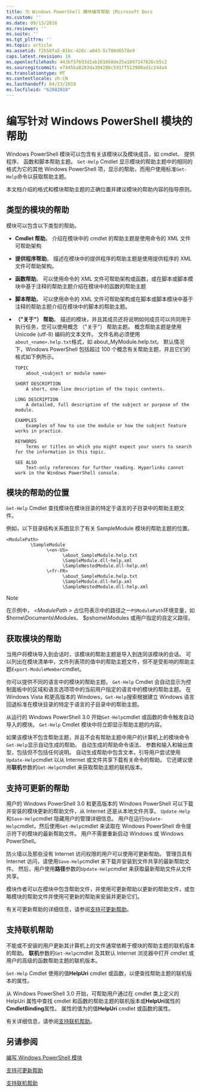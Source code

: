 ```yaml
---
title: 为 Windows PowerShell 模块编写帮助 |Microsoft Docs
ms.custom: ''
ms.date: 09/13/2016
ms.reviewer: ''
ms.suite: ''
ms.tgt_pltfrm: ''
ms.topic: article
ms.assetid: f2b58fa5-01bc-426c-a043-5c700d6578e9
caps.latest.revision: 16
ms.openlocfilehash: 443bf5f693d2ab161668de25a1097347826cb5c2
ms.sourcegitcommit: e7445ba8203da304286c591ff513900ad1c244a4
ms.translationtype: MT
ms.contentlocale: zh-CN
ms.lasthandoff: 04/23/2019
ms.locfileid: "62082018"
---
```

# <a name="writing-help-for-windows-powershell-modules"></a>编写针对 Windows PowerShell 模块的帮助

Windows PowerShell 模块可以包含有关该模块以及模块成员，如 cmdlet、 提供程序、 函数和脚本帮助主题。 `Get-Help` Cmdlet 显示模块的帮助主题中的相同的格式为它的其他 Windows PowerShell 项，显示的帮助，而用户使用标准`Get-Help`命令以获取帮助主题。

本文档介绍的格式和模块帮助主题的正确位置并建议模块的帮助内容的指导原则。

## <a name="types-of-module-help"></a>类型的模块的帮助

模块可以包含以下类型的帮助。

- **Cmdlet 帮助**。 介绍在模块中的 cmdlet 的帮助主题是使用命令的 XML 文件可帮助架构

- **提供程序帮助**。 描述在模块中的提供程序的帮助主题是使用提供程序的 XML 文件可帮助架构。

- **函数帮助**。 可以使用命令的 XML 文件可帮助架构或函数，或在脚本或脚本模块中基于注释的帮助主题介绍在模块中的函数的帮助主题

- **脚本帮助**。 可以使用命令的 XML 文件可帮助架构或在脚本或脚本模块中基于注释的帮助主题介绍在模块中的脚本的帮助主题。

- **（"关于"） 帮助**。 描述的模块，并且其成员还将说明如何成员可以共同用于执行任务，您可以使用概念 （"关于"） 帮助主题。 概念帮助主题是使用 Unicode (utf-8) 编码的文本文件。 文件名称必须使用`about_<name>.help.txt`格式，如 about_MyModule.help.txt。 默认情况下，Windows PowerShell 包括超过 100 个概念有关帮助主题，并且它们的格式如下例所示。

  ```
  TOPIC
      about_<subject or module name>

  SHORT DESCRIPTION
      A short, one-line description of the topic contents.

  LONG DESCRIPTION
      A detailed, full description of the subject or purpose of the module.

  EXAMPLES
      Examples of how to use the module or how the subject feature works in practice.

  KEYWORDS
      Terms or titles on which you might expect your users to search for the information in this topic.

  SEE ALSO
      Text-only references for further reading. Hyperlinks cannot work in the Windows PowerShell console.

  ```

## <a name="placement-of-module-help"></a>模块的帮助的位置

`Get-Help` Cmdlet 查找模块在模块目录的特定于语言的子目录中的帮助主题文件。

例如，以下目录结构关系图显示了有关 SampleModule 模块的帮助主题的位置。

```
<ModulePath>
         \SampleModule
               \<en-US>
                     \about_SampleModule.help.txt
                     \SampleModule.dll-help.xml
                     \SampleNestedModule.dll-help.xml
               \<fr-FR>
                     \about_SampleModule.help.txt
                     \SampleModule.dll-help.xml
                     \SampleNestedModule.dll-help.xml

```

> [!NOTE]
> 在示例中，  *\<ModulePath >* 占位符表示中的路径之一`PSModulePath`环境变量，如 $home\Documents\Modules、 $pshome\Modules 或用户指定的自定义路径。

## <a name="getting-module-help"></a>获取模块的帮助

当用户将模块导入到会话时，该模块的帮助主题是导入到连同该模块的会话。 可以列出在模块清单中，文件列表项的值中的帮助主题文件，但不是受影响的帮助主题`Export-ModuleMember`cmdlet。

你可以提供不同的语言中的模块的帮助主题。 `Get-Help` Cmdlet 会自动显示为控制面板中的区域和语言选项项中的当前用户指定的语言中的模块的帮助主题。 在 Windows Vista 和更高版本的 Windows，`Get-Help`搜索根据建立 Windows 语言回退标准在模块目录的特定于语言的子目录中的帮助主题。

从运行的 Windows PowerShell 3.0 开始`Get-Help`cmdlet 或函数的命令触发自动导入的模块。 `Get-Help` Cmdlet 模块中将立即显示帮助主题的内容。

如果该模块不包含帮助主题，并且不会有帮助主题中用户的计算机上的模块命令`Get-Help`显示自动生成的帮助。 自动生成的帮助命令语法、 参数和输入和输出类型，包括但不包括任何说明。 自动生成帮助中包含文本，引导用户尝试使用`Update-Help`cmdlet 以从 Internet 或文件共享下载有关命令的帮助。 它还建议使用**联机**参数的`Get-Help`cmdlet 来获取帮助主题的联机版本。

## <a name="supporting-updatable-help"></a>支持可更新的帮助

用户的 Windows PowerShell 3.0 和更高版本的 Windows PowerShell 可以下载并安装的模块更新的帮助文件，从 Internet 还是从本地文件共享。 `Update-Help`和`Save-Help`cmdlet 隐藏用户的管理详细信息。 用户在运行`Update-Help`cmdlet，然后使用`Get-Help`cmdlet 来读取在 Windows PowerShell 命令提示符下的模块的最新帮助文件。 用户不需要重新启动 Windows 或 Windows PowerShell。

防火墙以及那些没有 Internet 访问权限的用户可以使用可更新帮助。 管理员具有 Internet 访问，请使用`Save-Help`cmdlet 来下载并安装到文件共享的最新帮助文件。 然后，用户使用**路径**参数的`Update-Help`cmdlet 来获取最新帮助文件从文件共享。

模块作者可以在模块中包含帮助文件，并使用可更新帮助以更新的帮助文件，或忽略模块的帮助文件并使用可更新的帮助来安装并更新它们。

有关可更新帮助的详细信息，请参阅[支持可更新帮助](./supporting-updatable-help.md)。

## <a name="supporting-online-help"></a>支持联机帮助

不能或不安装的用户更新其计算机上的文件通常依赖于模块的帮助主题的联机版本的帮助。 **联机**参数的`Get-Help`cmdlet 及其默认 Internet 浏览器中打开 cmdlet 或用户的高级的函数帮助主题的联机版本。

`Get-Help` Cmdlet 使用的值**HelpUri** cmdlet 或函数，以便查找帮助主题的联机版本的属性。

从 Windows PowerShell 3.0 开始，可帮助用户通过在 cmdlet 类上定义的 HelpUri 属性中查找 cmdlet 和函数的帮助主题的联机版本或**HelpUri**属性的**CmdletBinding**属性。 属性的值为的值**HelpUri** cmdlet 或函数的属性。

有关详细信息，请参阅[支持联机帮助](./supporting-online-help.md)。

## <a name="see-also"></a>另请参阅

[编写 Windows PowerShell 模块](./writing-a-windows-powershell-module.md)

[支持可更新帮助](./supporting-updatable-help.md)

[支持联机帮助](./supporting-online-help.md)
